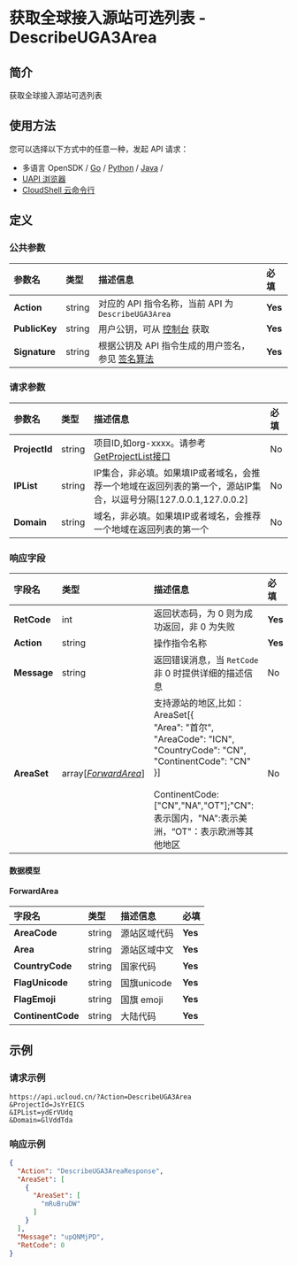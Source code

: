 # 获取全球接入源站可选列表 - DescribeUGA3Area

## 简介

获取全球接入源站可选列表






## 使用方法

您可以选择以下方式中的任意一种，发起 API 请求：
- 多语言 OpenSDK / [Go](https://github.com/ucloud/ucloud-sdk-go) / [Python](https://github.com/ucloud/ucloud-sdk-python3) / [Java](https://github.com/ucloud/ucloud-sdk-java) /
- [UAPI 浏览器](https://console.ucloud.cn/uapi/detail?id=DescribeUGA3Area)
- [CloudShell 云命令行](https://shell.ucloud.cn/)


## 定义

### 公共参数

| 参数名 | 类型 | 描述信息 | 必填 |
|:---|:---|:---|:---|
| **Action**     | string  | 对应的 API 指令名称，当前 API 为 `DescribeUGA3Area`                        | **Yes** |
| **PublicKey**  | string  | 用户公钥，可从 [控制台](https://console.ucloud.cn/uapi/apikey) 获取                                             | **Yes** |
| **Signature**  | string  | 根据公钥及 API 指令生成的用户签名，参见 [签名算法](api/summary/signature.md)  | **Yes** |

### 请求参数

| 参数名 | 类型 | 描述信息 | 必填 |
|:---|:---|:---|:---|
| **ProjectId** | string | 项目ID,如org-xxxx。请参考[GetProjectList接口](https://docs.ucloud.cn/api/summary/get_project_list) |No|
| **IPList** | string | IP集合，非必填。如果填IP或者域名，会推荐一个地域在返回列表的第一个，源站IP集合，以逗号分隔[127.0.0.1,127.0.0.2] |No|
| **Domain** | string | 域名，非必填。如果填IP或者域名，会推荐一个地域在返回列表的第一个 |No|

### 响应字段

| 字段名 | 类型 | 描述信息 | 必填 |
|:---|:---|:---|:---|
| **RetCode** | int | 返回状态码，为 0 则为成功返回，非 0 为失败 |**Yes**|
| **Action** | string | 操作指令名称 |**Yes**|
| **Message** | string | 返回错误消息，当 `RetCode` 非 0 时提供详细的描述信息 |No|
| **AreaSet** | array[[*ForwardArea*](#ForwardArea)] | 支持源站的地区,比如：<br />AreaSet[{<br />            "Area": "首尔",<br />            "AreaCode": "ICN",<br />            "CountryCode": "CN",<br />            "ContinentCode": "CN"<br />        }]<br /><br />ContinentCode:["CN","NA","OT"];"CN":表示国内，"NA":表示美洲，“OT"：表示欧洲等其他地区 |No|

#### 数据模型


#### ForwardArea

| 字段名 | 类型 | 描述信息 | 必填 |
|:---|:---|:---|:---|
| **AreaCode** | string | 源站区域代码 |**Yes**|
| **Area** | string | 源站区域中文 |**Yes**|
| **CountryCode** | string | 国家代码 |**Yes**|
| **FlagUnicode** | string | 国旗unicode |**Yes**|
| **FlagEmoji** | string | 国旗 emoji |**Yes**|
| **ContinentCode** | string | 大陆代码 |**Yes**|

## 示例

### 请求示例
    
```
https://api.ucloud.cn/?Action=DescribeUGA3Area
&ProjectId=JsYrEICS
&IPList=ydErVUdq
&Domain=GlVddTda
```

### 响应示例
    
```json
{
  "Action": "DescribeUGA3AreaResponse",
  "AreaSet": [
    {
      "AreaSet": [
        "mRuBruDW"
      ]
    }
  ],
  "Message": "upQNMjPD",
  "RetCode": 0
}
```






